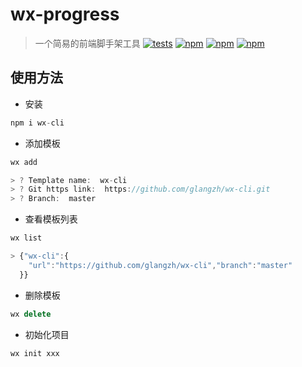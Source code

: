 # wx-progress 

> 一个简易的前端脚手架工具
 [![tests](https://travis-ci.org/glangzh/wx-cli.svg?branch=master)](http://travis-ci.org/glangzh/wx-cli)
 [![npm](https://img.shields.io/npm/v/wx-cli.svg?style=flat-square)](https://www.npmjs.com/package/wx-cli) [![npm](https://img.shields.io/npm/dt/wx-cli.svg?style=flat-square)](https://www.npmjs.com/package/wx-cli) [![npm](https://img.shields.io/npm/l/wx-cli.svg?style=flat-square)](https://www.npmjs.com/package/wx-cli)

## 使用方法
* 安装
```javascript
npm i wx-cli
```
* 添加模板
```javascript
wx add

> ? Template name:  wx-cli
> ? Git https link:  https://github.com/glangzh/wx-cli.git
> ? Branch:  master
```
* 查看模板列表
```javascript
wx list

> {"wx-cli":{
    "url":"https://github.com/glangzh/wx-cli","branch":"master"
  }}
```
* 删除模板
```javascript
wx delete
```
* 初始化项目
```javascript
wx init xxx
```
